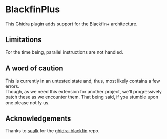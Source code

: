 # BlackfinPlus

This Ghidra plugin adds support for the Blackfin+ architecture.  

## Limitations

For the time being, parallel instructions are not handled.

## A word of caution

This is currently in an untested state and, thus, most likely contains a few errors.  
Though, as we need this extension for another project, we'll progressively patch
these as we encounter them.
That being said, if you stumble upon one please notify us.  

## Acknowledgements

Thanks to [sualk](https://github.com/sualk) for the [ghidra-blackfin](https://github.com/sualk/ghidra-blackfin) repo.